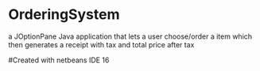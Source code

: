 # OrderingSystem
a JOptionPane Java application that lets a user choose/order a item which then generates a receipt with tax and total price after tax 

#Created with netbeans IDE 16
